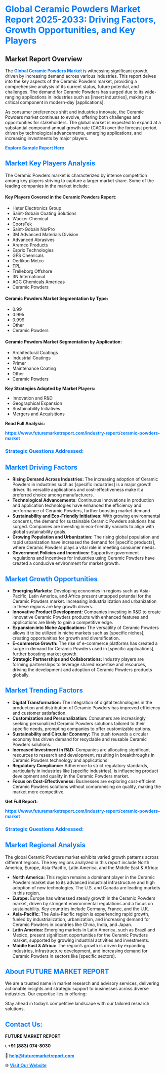 <h1 style="color: #007BFF;">Global Ceramic Powders Market Report 2025-2033: Driving Factors, Growth Opportunities, and Key Players</h1>

<section id="overview">
<h2>Market Report Overview</h2>
<p>The <a href="https://www.futuremarketreport.com/industry-report/ceramic-powders-market" style="color: #007BFF; text-decoration: none;"><strong>Global Ceramic Powders Market</strong></a> is witnessing significant growth, driven by increasing demand across various industries. This report delves into the key aspects of the Ceramic Powders market, providing a comprehensive analysis of its current status, future potential, and challenges. The demand for Ceramic Powders has surged due to its wide-ranging applications in industries such as [insert industries], making it a critical component in modern-day [applications].</p>
<p>As consumer preferences shift and industries innovate, the Ceramic Powders market continues to evolve, offering both challenges and opportunities for stakeholders. The global market is expected to expand at a substantial compound annual growth rate (CAGR) over the forecast period, driven by technological advancements, emerging applications, and increasing investments by major players.</p>
</section>

<section id="overview">
<p><a href="https://www.futuremarketreport.com/request-sample/reportId=107264" style="color: #007BFF; text-decoration: none;"><strong>Explore Sample Report Here</strong></a></p>
</section>

<section id="key-players">
<h2 style="color: #007BFF;">Market Key Players Analysis</h2>
<p>The Ceramic Powders market is characterized by intense competition among key players striving to capture a larger market share. Some of the leading companies in the market include:</p>
<h4>Key Players Covered in the Ceramic Powders Report:</h4>
<ul><li>Heter Electronics Group</li><li>Saint-Gobain Coating Solutions</li><li>Wacker Chemical</li><li>CoorsTek</li><li>Saint-Gobain NorPro</li><li>3M Advanced Materials Division</li><li>Advanced Abrasives</li><li>Aremco Products</li><li>Esprix Technologies</li><li>GFS Chemicals</li><li>Oerlikon Metco</li><li>TPL</li><li>Trelleborg Offshore</li><li>3N International</li><li>AGC Chemicals Americas</li><li>Ceramic Powders</li></ul>
<h4>Ceramic Powders Market Segmentation by Type:</h4>
<ul><li>0.99</li><li>0.995</li><li>0.999</li><li>Other</li><li>Ceramic Powders</li></ul>

<h4>Ceramic Powders Market Segmentation by Application:</h4>
<ul><li>Architectural Coatings</li><li>Industrial Coatings</li><li>Primer</li><li>Maintenance Coating</li><li>Other</li><li>Ceramic Powders</li></ul>
<p><strong>Key Strategies Adopted by Market Players:</strong></p>
<ul>
<li>Innovation and R&D</li>
<li>Geographical Expansion</li>
<li>Sustainability Initiatives</li>
<li>Mergers and Acquisitions</li>
</ul>
</section>

<section>
<p><strong>Read Full Analysis: </strong></p><a href="https://www.futuremarketreport.com/industry-report/ceramic-powders-market" style="color: #007BFF; text-decoration: none;"><strong>https://www.futuremarketreport.com/industry-report/ceramic-powders-market</strong></a>
<h3 style="color: #007BFF;">Strategic Questions Addressed:</h3>
</section>

<section id="driving-factors">
<h2 style="color: #007BFF;">Market Driving Factors</h2>
<ul>
<li><strong>Rising Demand Across Industries:</strong> The increasing adoption of Ceramic Powders in industries such as [specific industries] is a major growth driver. Its versatile applications and cost-effectiveness make it a preferred choice among manufacturers.</li>
<li><strong>Technological Advancements:</strong> Continuous innovations in production and application technologies have enhanced the efficiency and performance of Ceramic Powders, further boosting market demand.</li>
<li><strong>Sustainability and Eco-Friendly Initiatives:</strong> With growing environmental concerns, the demand for sustainable Ceramic Powders solutions has surged. Companies are investing in eco-friendly variants to align with global sustainability goals.</li>
<li><strong>Growing Population and Urbanization:</strong> The rising global population and rapid urbanization have increased the demand for [specific products], where Ceramic Powders plays a vital role in meeting consumer needs.</li>
<li><strong>Government Policies and Incentives:</strong> Supportive government regulations and incentives for industries using Ceramic Powders have created a conducive environment for market growth.</li>
</ul>
</section>

<section id="growth-opportunities">
<h2 style="color: #007BFF;">Market Growth Opportunities</h2>
<ul>
<li><strong>Emerging Markets:</strong> Developing economies in regions such as Asia-Pacific, Latin America, and Africa present untapped potential for the Ceramic Powders market. Increasing industrialization and urbanization in these regions are key growth drivers.</li>
<li><strong>Innovative Product Development:</strong> Companies investing in R&D to create innovative Ceramic Powders products with enhanced features and applications are likely to gain a competitive edge.</li>
<li><strong>Expansion into Niche Applications:</strong> The versatility of Ceramic Powders allows it to be utilized in niche markets such as [specific niches], creating opportunities for growth and diversification.</li>
<li><strong>E-commerce Growth:</strong> The rise of e-commerce platforms has created a surge in demand for Ceramic Powders used in [specific applications], further boosting market growth.</li>
<li><strong>Strategic Partnerships and Collaborations:</strong> Industry players are forming partnerships to leverage shared expertise and resources, driving the development and adoption of Ceramic Powders products globally.</li>
</ul>
</section>

<section id="trending-factors">
<h2 style="color: #007BFF;">Market Trending Factors</h2>
<ul>
<li><strong>Digital Transformation:</strong> The integration of digital technologies in the production and distribution of Ceramic Powders has improved efficiency and customer satisfaction.</li>
<li><strong>Customization and Personalization:</strong> Consumers are increasingly seeking personalized Ceramic Powders solutions tailored to their specific needs, prompting companies to offer customizable options.</li>
<li><strong>Sustainability and Circular Economy:</strong> The push towards a circular economy has driven demand for recyclable and reusable Ceramic Powders solutions.</li>
<li><strong>Increased Investment in R&D:</strong> Companies are allocating significant resources to research and development, resulting in breakthroughs in Ceramic Powders technology and applications.</li>
<li><strong>Regulatory Compliance:</strong> Adherence to strict regulatory standards, particularly in industries like [specific industries], is influencing product development and quality in the Ceramic Powders market.</li>
<li><strong>Focus on Cost-Effectiveness:</strong> Businesses are exploring cost-efficient Ceramic Powders solutions without compromising on quality, making the market more competitive.</li>
</ul>
</section>

<section>
<p><strong>Get Full Report: </strong></p><a href="https://www.futuremarketreport.com/industry-report/ceramic-powders-market" style="color: #007BFF; text-decoration: none;"><strong>https://www.futuremarketreport.com/industry-report/ceramic-powders-market</strong></a>
<h3 style="color: #007BFF;">Strategic Questions Addressed:</h3>
</section>


<section id="regional-analysis">
<h2 style="color: #007BFF;">Market Regional Analysis</h2>
<p>The global Ceramic Powders market exhibits varied growth patterns across different regions. The key regions analyzed in this report include North America, Europe, Asia-Pacific, Latin America, and the Middle East & Africa:</p>
<ul>
<li><strong>North America:</strong> This region remains a dominant player in the Ceramic Powders market due to its advanced industrial infrastructure and high adoption of new technologies. The U.S. and Canada are leading markets in this region.</li>
<li><strong>Europe:</strong> Europe has witnessed steady growth in the Ceramic Powders market, driven by stringent environmental regulations and a focus on sustainability. Key countries include Germany, France, and the U.K.</li>
<li><strong>Asia-Pacific:</strong> The Asia-Pacific region is experiencing rapid growth, fueled by industrialization, urbanization, and increasing demand for Ceramic Powders in countries like China, India, and Japan.</li>
<li><strong>Latin America:</strong> Emerging markets in Latin America, such as Brazil and Mexico, present significant opportunities for the Ceramic Powders market, supported by growing industrial activities and investments.</li>
<li><strong>Middle East & Africa:</strong> The region’s growth is driven by expanding industries, infrastructure development, and increasing demand for Ceramic Powders in sectors like [specific sectors].</li>
</ul>
</section>

<footer>
<h2 style="color: #007BFF;">About FUTURE MARKET REPORT</h2>
<p>We are a trusted name in market research and advisory services, delivering actionable insights and strategic support to businesses across diverse industries. Our expertise lies in offering:</p>

<p>Stay ahead in today’s competitive landscape with our tailored research solutions.</p>

<h2 style="color: #007BFF;">Contact Us:</h2>
<p><strong>FUTURE MARKET REPORT</strong></p>
<p>📞 <strong>+91 (883) 074-8030</strong></p>
<p>📧 <strong><a href="mailto:help@futuremarketreport.com" style="color: #007BFF;">help@futuremarketreport.com</a></strong></p>
<p>🌐 <strong><a href="https://www.futuremarketreport.com/" style="color: #007BFF;">Visit Our Website</a></strong></p>
</footer>